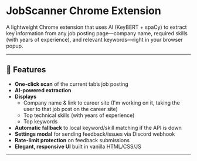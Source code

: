 # JobScanner Chrome Extension

A lightweight Chrome extension that uses AI (KeyBERT + spaCy) to extract key information from any job posting page—company name, required skills (with years of experience), and relevant keywords—right in your browser popup.

---

## 🧰 Features

- **One-click scan** of the current tab’s job posting  
- **AI-powered extraction**
- **Displays**  
  - Company name & link to career site (I'm working on it, taking the user to that job post on the career site)
  - Top technical skills (with years of experience)  
  - Top keywords  
- **Automatic fallback** to local keyword/skill matching if the API is down  
- **Settings modal** for sending feedback/issues via Discord webhook  
- **Rate-limit protection** on feedback submissions  
- **Elegant, responsive UI** built in vanilla HTML/CSS/JS

---
